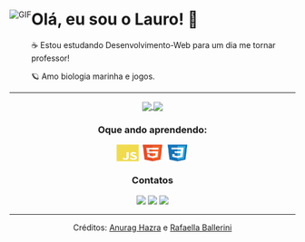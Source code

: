 <div>
  <img align="left" alt="GIF" height="130px" src="https://i.imgur.com/j0saWXh.gif"/>
  <h1 align="left">Olá, eu sou o Lauro! 🐬</h1>
  <p align="left">☕ Estou estudando Desenvolvimento-Web para um dia me tornar professor!
  <br>
  <p align="left">🪐 Amo biologia marinha e jogos.</h2>
</div>

---

<div align="center">
     <a href="">
      <img align="center" src="https://github-readme-stats.vercel.app/api?username=lauropera&theme=github_dark&show_icons=true&line_height=25" />
    </a>
    <a href="">
      <img align="center" src="https://github-readme-stats.vercel.app/api/top-langs/?username=lauropera&theme=github_dark&line_height=40&hide=css"/>
    </a>
  </div>
  


<div align="center" valign="top">
  <h3 allign="center">Oque ando aprendendo:</h2>
  <img align="center" alt="Js" height="30" width="40" src="https://raw.githubusercontent.com/devicons/devicon/master/icons/javascript/javascript-plain.svg">
  <img align="center" alt="HTML" height="30" width="40" src="https://raw.githubusercontent.com/devicons/devicon/master/icons/html5/html5-original.svg">
  <img align="center" alt="CSS" height="30" width="40" src="https://raw.githubusercontent.com/devicons/devicon/master/icons/css3/css3-original.svg">
<!--   <img align="center" alt="github" height="30" width="40" src="https://raw.githubusercontent.com/devicons/devicon/master/icons/github/github-original.svg"> -->
</div>



<div align="center">
  <h3 allign="center">Contatos</h2>
  <a href="https://www.linkedin.com/in/lauro-pereira-sr/" target="_blank"><img src="https://img.shields.io/badge/-LinkedIn-%230077B5?style=for-the-badge&logo=linkedin&logoColor=white" target="_blank"></a> 
  <a href="mailto:lauropereirasr01@gmail.com"><img src="https://img.shields.io/badge/Gmail-D14836?style=for-the-badge&logo=gmail&logoColor=white" target="_blank"></a>
  <a href="https://www.github.com/lauropera/" target="_blank"><img src="https://img.shields.io/badge/GitHub-100000?style=for-the-badge&logo=github&logoColor=white" target="_blank"></a>
</div>

---

<div align="center">
  <p>Créditos: <a href="https://github.com/anuraghazra/github-readme-stats">Anurag Hazra</a> e <a href="https://github.com/rafaballerini">Rafaella Ballerini</a></p>
</div>
